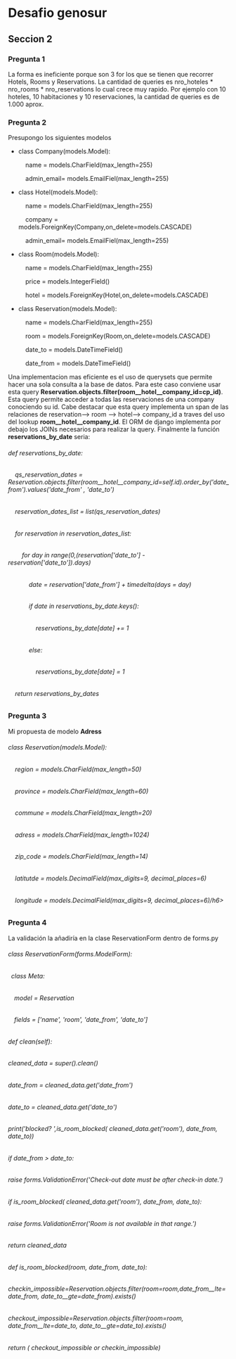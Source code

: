 <main>
<h1>Desafio genosur</h1>

<h2>Seccion 2</h2> 
<h3>Pregunta 1</h3>
<p>La forma es ineficiente porque son 3 for los que se tienen que recorrer Hotels, Rooms y Reservations. La cantidad de  queries es nro_hoteles * nro_rooms * nro_reservations lo cual crece muy rapido. Por ejemplo con 10 hoteles, 10 habitaciones y 10 reservaciones, la cantidad de queries es de 1.000 aprox.
</p>
<h3>Pregunta 2</h3>
<p>Presupongo los siguientes modelos</p>
<ul>
    <li>
        <p>class Company(models.Model):</p>
        <p>&nbsp;&nbsp;&nbsp;&nbsp;name = models.CharField(max_length=255)</p>
        <p>&nbsp;&nbsp;&nbsp;&nbsp;admin_email= models.EmailFiel(max_length=255)</p>
    </li>
    <li>
        <p>class Hotel(models.Model):</p>
        <p>&nbsp;&nbsp;&nbsp;&nbsp;name = models.CharField(max_length=255)</p>
        <p>&nbsp;&nbsp;&nbsp;&nbsp;company = models.ForeignKey(Company,on_delete=models.CASCADE)</p>
        <p>&nbsp;&nbsp;&nbsp;&nbsp;admin_email= models.EmailFiel(max_length=255)</p>
    </li>
    <li>
        <p>class Room(models.Model):</p>
        <p>&nbsp;&nbsp;&nbsp;&nbsp;name = models.CharField(max_length=255)</p>
        <p>&nbsp;&nbsp;&nbsp;&nbsp;price = models.IntegerField()</p>
        <p>&nbsp;&nbsp;&nbsp;&nbsp;hotel = models.ForeignKey(Hotel,on_delete=models.CASCADE)</p>
    </li>
    <li>
        <p>class Reservation(models.Model):</p>
        <p>&nbsp;&nbsp;&nbsp;&nbsp;name = models.CharField(max_length=255)</p>
        <p>&nbsp;&nbsp;&nbsp;&nbsp;room = models.ForeignKey(Room,on_delete=models.CASCADE)</p>
        <p>&nbsp;&nbsp;&nbsp;&nbsp;date_to = models.DateTimeField()</p>
        <p>&nbsp;&nbsp;&nbsp;&nbsp;date_from = models.DateTimeField()</p>
    </li>
</ul>
<p>Una implementacion mas eficiente es el uso de querysets que permite hacer una sola consulta a la base de datos. Para este caso conviene usar esta query <strong>Reservation.objects.filter(room__hotel__company_id=cp_id)</strong>. Esta query permite acceder a todas las reservaciones de una company conociendo su id. Cabe destacar que esta query implementa un span de las relaciones de reservation--> room --> hotel--> company_id  a traves del uso del lookup <strong>room__hotel__company_id</strong>. El ORM de django implementa por debajo los JOINs necesarios para realizar la query. Finalmente la función <strong>reservations_by_date</strong> seria:     
</p>
<h6>def reservations_by_date:</h6>
<h6>&nbsp;&nbsp;&nbsp;&nbsp;qs_reservation_dates = Reservation.objects.filter(room__hotel__company_id=self.id).order_by('date_from').values('date_from' , 'date_to')</h6>
<h6>&nbsp;&nbsp;&nbsp;&nbsp;reservation_dates_list = list(qs_reservation_dates)</h6>
<h6>&nbsp;&nbsp;&nbsp;&nbsp;for reservation in reservation_dates_list:</h6>
<h6>&nbsp;&nbsp;&nbsp;&nbsp;&nbsp;&nbsp;&nbsp;&nbsp;for day in range(0,(reservation['date_to'] - reservation['date_to']).days)</h6>
<h6>&nbsp;&nbsp;&nbsp;&nbsp;&nbsp;&nbsp;&nbsp;&nbsp;&nbsp;&nbsp;&nbsp;&nbsp;date = reservation['date_from'] + timedelta(days = day)</h6>
<h6>&nbsp;&nbsp;&nbsp;&nbsp;&nbsp;&nbsp;&nbsp;&nbsp;&nbsp;&nbsp;&nbsp;&nbsp;if date in reservations_by_date.keys():</h6>
<h6>&nbsp;&nbsp;&nbsp;&nbsp;&nbsp;&nbsp;&nbsp;&nbsp;&nbsp;&nbsp;&nbsp;&nbsp;&nbsp;&nbsp;&nbsp;&nbsp;reservations_by_date[date] += 1</h6>
<h6>&nbsp;&nbsp;&nbsp;&nbsp;&nbsp;&nbsp;&nbsp;&nbsp;&nbsp;&nbsp;&nbsp;&nbsp;else:</h6>
<h6>&nbsp;&nbsp;&nbsp;&nbsp;&nbsp;&nbsp;&nbsp;&nbsp;&nbsp;&nbsp;&nbsp;&nbsp;&nbsp;&nbsp;&nbsp;&nbsp;reservations_by_date[date] = 1</h6>
<h6>&nbsp;&nbsp;&nbsp;&nbsp;return reservations_by_dates</h6>
<h3>Pregunta 3</h3>
<p>Mi propuesta de modelo <strong>Adress</strong></p>

<h6>class Reservation(models.Model):</h6>
<h6>&nbsp;&nbsp;&nbsp;&nbsp;region = models.CharField(max_length=50)</h6>
<h6>&nbsp;&nbsp;&nbsp;&nbsp;province = models.CharField(max_length=60)</h6>
<h6>&nbsp;&nbsp;&nbsp;&nbsp;commune = models.CharField(max_length=20)</h6>
<h6>&nbsp;&nbsp;&nbsp;&nbsp;adress = models.CharField(max_length=1024)</h6>
<h6>&nbsp;&nbsp;&nbsp;&nbsp;zip_code = models.CharField(max_length=14)</h6>
<h6>&nbsp;&nbsp;&nbsp;&nbsp;latitutde = models.DecimalField(max_digits=9, decimal_places=6)</h6>
<h6>&nbsp;&nbsp;&nbsp;&nbsp;longitude = models.DecimalField(max_digits=9, decimal_places=6)/h6>


<h3>Pregunta 4</h3>
<p>La validación la añadiría en la clase ReservationForm dentro de forms.py </p>
<h6>class ReservationForm(forms.ModelForm):</h6>
<h6>&ensp;class Meta:</h6>
<h6>&emsp;model = Reservation
<h6>&emsp;fields = ['name', 'room', 'date_from', 'date_to']</h6>
<h6>def clean(self):</h6>
<h6>cleaned_data = super().clean()</h6>
<h6>date_from = cleaned_data.get('date_from')</h6>
<h6>date_to = cleaned_data.get('date_to')</h6>
<h6>print('blocked? ',is_room_blocked( cleaned_data.get('room'), date_from, date_to))</h6>
<h6>if date_from > date_to:</h6>
<h6>raise forms.ValidationError('Check-out date must be after check-in date.')</h6>
<h6>if is_room_blocked( cleaned_data.get('room'), date_from, date_to):</h6>
<h6>raise forms.ValidationError('Room is not available in that range.')</h6>
<h6>return cleaned_data</h6>

<h6>def is_room_blocked(room, date_from, date_to):</h6>
<h6>checkin_impossible=Reservation.objects.filter(room=room,date_from__lte=date_from, date_to__gte=date_from).exists()</h6>
<h6>checkout_impossible=Reservation.objects.filter(room=room, date_from__lte=date_to, date_to__gte=date_to).exists()</h6>
<h6>return ( checkout_impossible or checkin_impossible)</h6>
</main>
